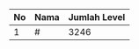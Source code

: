 | No | Nama            | Jumlah Level |
|----|-----------------|--------------|
| 1  | #    |    3246        |

